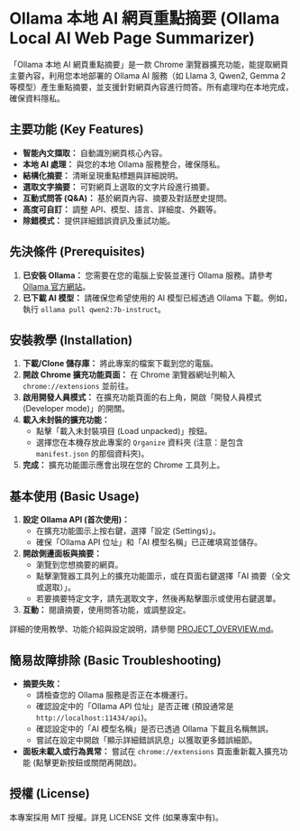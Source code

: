 # Ollama 本地 AI 網頁重點摘要 (Ollama Local AI Web Page Summarizer)

「Ollama 本地 AI 網頁重點摘要」是一款 Chrome 瀏覽器擴充功能，能提取網頁主要內容，利用您本地部署的 Ollama AI 服務（如 Llama 3, Qwen2, Gemma 2 等模型）產生重點摘要，並支援針對網頁內容進行問答。所有處理均在本地完成，確保資料隱私。

## 主要功能 (Key Features)

*   **智能內文擷取：** 自動識別網頁核心內容。
*   **本地 AI 處理：** 與您的本地 Ollama 服務整合，確保隱私。
*   **結構化摘要：** 清晰呈現重點標題與詳細說明。
*   **選取文字摘要：** 可對網頁上選取的文字片段進行摘要。
*   **互動式問答 (Q&A)：** 基於網頁內容、摘要及對話歷史提問。
*   **高度可自訂：** 調整 API、模型、語言、詳細度、外觀等。
*   **除錯模式：** 提供詳細錯誤資訊及重試功能。

## 先決條件 (Prerequisites)

1.  **已安裝 Ollama：** 您需要在您的電腦上安裝並運行 Ollama 服務。請參考 [Ollama 官方網站](https://ollama.com/)。
2.  **已下載 AI 模型：** 請確保您希望使用的 AI 模型已經透過 Ollama 下載。例如，執行 `ollama pull qwen2:7b-instruct`。

## 安裝教學 (Installation)

1.  **下載/Clone 儲存庫：** 將此專案的檔案下載到您的電腦。
2.  **開啟 Chrome 擴充功能頁面：** 在 Chrome 瀏覽器網址列輸入 `chrome://extensions` 並前往。
3.  **啟用開發人員模式：** 在擴充功能頁面的右上角，開啟「開發人員模式 (Developer mode)」的開關。
4.  **載入未封裝的擴充功能：**
    *   點擊「載入未封裝項目 (Load unpacked)」按鈕。
    *   選擇您在本機存放此專案的 `Qrganize` 資料夾 (注意：是包含 `manifest.json` 的那個資料夾)。
5.  **完成：** 擴充功能圖示應會出現在您的 Chrome 工具列上。

## 基本使用 (Basic Usage)

1.  **設定 Ollama API (首次使用)：**
    *   在擴充功能圖示上按右鍵，選擇「設定 (Settings)」。
    *   確保「Ollama API 位址」和「AI 模型名稱」已正確填寫並儲存。
2.  **開啟側邊面板與摘要：**
    *   瀏覽到您想摘要的網頁。
    *   點擊瀏覽器工具列上的擴充功能圖示，或在頁面右鍵選擇「AI 摘要（全文或選取）」。
    *   若要摘要特定文字，請先選取文字，然後再點擊圖示或使用右鍵選單。
3.  **互動：** 閱讀摘要，使用問答功能，或調整設定。

詳細的使用教學、功能介紹與設定說明，請參閱 [PROJECT_OVERVIEW.md](PROJECT_OVERVIEW.md)。

## 簡易故障排除 (Basic Troubleshooting)

*   **摘要失敗：**
    *   請檢查您的 Ollama 服務是否正在本機運行。
    *   確認設定中的「Ollama API 位址」是否正確 (預設通常是 `http://localhost:11434/api`)。
    *   確認設定中的「AI 模型名稱」是否已透過 Ollama 下載且名稱無誤。
    *   嘗試在設定中開啟「顯示詳細錯誤訊息」以獲取更多錯誤細節。
*   **面板未載入或行為異常：** 嘗試在 `chrome://extensions` 頁面重新載入擴充功能 (點擊更新按鈕或關閉再開啟)。

## 授權 (License)

本專案採用 MIT 授權。詳見 LICENSE 文件 (如果專案中有)。
